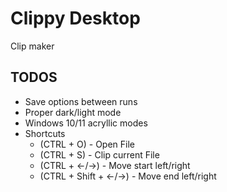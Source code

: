 # Clippy Desktop

Clip maker

## TODOS

- Save options between runs
- Proper dark/light mode
- Windows 10/11 acryllic modes
- Shortcuts
  - (CTRL + O) - Open File
  - (CTRL + S) - Clip current File
  - (CTRL + <-/->) - Move start left/right
  - (CTRL + Shift + <-/->) - Move end left/right
